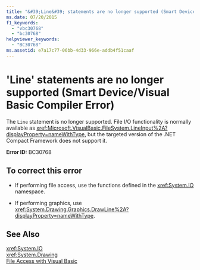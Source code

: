 ```yaml
---
title: "&#39;Line&#39; statements are no longer supported (Smart Device-Visual Basic Compiler Error)"
ms.date: 07/20/2015
f1_keywords: 
  - "vbc30768"
  - "bc30768"
helpviewer_keywords: 
  - "BC30768"
ms.assetid: e7a17c77-06bb-4d33-966e-addb4f51caaf
---
```

# &#39;Line&#39; statements are no longer supported (Smart Device/Visual Basic Compiler Error)
The `Line` statement is no longer supported. File I/O functionality is normally available as <xref:Microsoft.VisualBasic.FileSystem.LineInput%2A?displayProperty=nameWithType>, but the targeted version of the .NET Compact Framework does not support it.  
  
 **Error ID:** BC30768  
  
## To correct this error  
  
-   If performing file access, use the functions defined in the <xref:System.IO> namespace.  
  
-   If performing graphics, use <xref:System.Drawing.Graphics.DrawLine%2A?displayProperty=nameWithType>.  
  
## See Also  
 <xref:System.IO>  
 <xref:System.Drawing>  
 [File Access with Visual Basic](../../visual-basic/developing-apps/programming/drives-directories-files/file-access.md)
